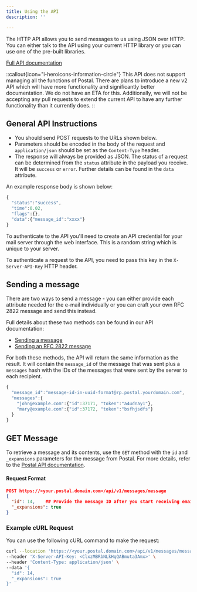 ```yaml
---
title: Using the API
description: ''

---
```

The HTTP API allows you to send messages to us using JSON over HTTP. You can either talk to the API using your current HTTP library or you can use one of the pre-built libraries.

[Full API documentation](https://apiv1.postalserver.io)

::callout{icon="i-heroicons-information-circle"}
This API does not support managing all the functions of Postal. There are plans to introduce a new v2 API which will have more functionality and significantly better documentation. We do not have an ETA for this. Additionally, we will not be accepting any pull requests to extend the current API to have any further functionality than it currently does.
::

## General API Instructions

* You should send POST requests to the URLs shown below.
* Parameters should be encoded in the body of the request and `application/json` should be set as the `Content-Type` header.
* The response will always be provided as JSON. The status of a request can be determined from the `status` attribute in the payload you receive. It will be `success` or `error`. Further details can be found in the `data` attribute.

An example response body is shown below:

```javascript
{
  "status":"success",
  "time":0.02,
  "flags":{},
  "data":{"message_id":"xxxx"}
}
```

To authenticate to the API you'll need to create an API credential for your mail server through the web interface. This is a random string which is unique to your server.

To authenticate a request to the API, you need to pass this key in the `X-Server-API-Key` HTTP header.

## Sending a message

There are two ways to send a message - you can either provide each attribute needed for the e-mail individually or you can craft your own RFC 2822 message and send this instead.

Full details about these two methods can be found in our API documentation:

* [Sending a message](https://postalserver.github.io/postal-api/controllers/send/message)
* [Sending an RFC 2822 message](https://postalserver.github.io/postal-api/controllers/send/raw)

For both these methods, the API will return the same information as the result. It will contain the `message_id` of the message that was sent plus a `messages` hash with the IDs of the messages that were sent by the server to each recipient.

```javascript
{
  "message_id":"message-id-in-uuid-format@rp.postal.yourdomain.com",
  "messages":{
    "john@example.com":{"id":37171, "token":"a4udnay1"},
    "mary@example.com":{"id":37172, "token":"bsfhjsdfs"}
  }
}
```

## GET Message

To retrieve a message and its contents, use the `GET` method with the `id` and `_expansions` parameters for the message from Postal. For more details, refer to the [Postal API documentation](https://apiv1.postalserver.io).

#### Request Format

```json
POST https://<your.postal.domain.com>/api/v1/messages/message
{
  "id": 14,    ## Provide the message ID after you start receiving emails. Use `1` if you're testing or unsure.
  "_expansions": true
}
```

### Example cURL Request

You can use the following cURL command to make the request:

```bash
curl --location 'https://<your.postal.domain.com>/api/v1/messages/message' \
--header 'X-Server-API-Key: <ClxzMBRbNLkHqQABmuta3Amx>' \
--header 'Content-Type: application/json' \
--data '{
  "id": 14,
  "_expansions": true
}'
```